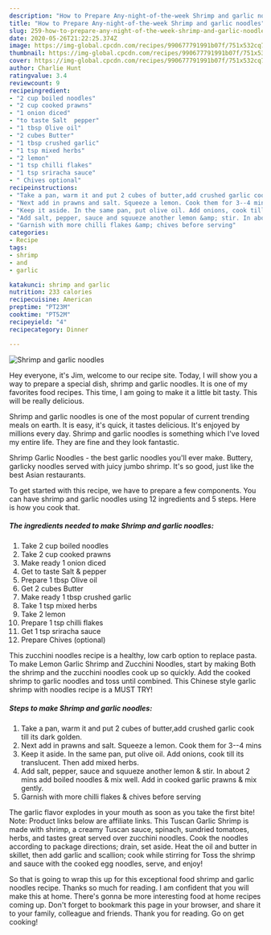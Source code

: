 ```yaml
---
description: "How to Prepare Any-night-of-the-week Shrimp and garlic noodles"
title: "How to Prepare Any-night-of-the-week Shrimp and garlic noodles"
slug: 259-how-to-prepare-any-night-of-the-week-shrimp-and-garlic-noodles
date: 2020-05-26T21:22:25.374Z
image: https://img-global.cpcdn.com/recipes/990677791991b07f/751x532cq70/shrimp-and-garlic-noodles-recipe-main-photo.jpg
thumbnail: https://img-global.cpcdn.com/recipes/990677791991b07f/751x532cq70/shrimp-and-garlic-noodles-recipe-main-photo.jpg
cover: https://img-global.cpcdn.com/recipes/990677791991b07f/751x532cq70/shrimp-and-garlic-noodles-recipe-main-photo.jpg
author: Charlie Hunt
ratingvalue: 3.4
reviewcount: 9
recipeingredient:
- "2 cup boiled noodles"
- "2 cup cooked prawns"
- "1 onion diced"
- "to taste Salt  pepper"
- "1 tbsp Olive oil"
- "2 cubes Butter"
- "1 tbsp crushed garlic"
- "1 tsp mixed herbs"
- "2 lemon"
- "1 tsp chilli flakes"
- "1 tsp sriracha sauce"
- " Chives optional"
recipeinstructions:
- "Take a pan, warm it and put 2 cubes of butter,add crushed garlic cook till its dark golden."
- "Next add in prawns and salt. Squeeze a lemon. Cook them for 3--4 mins"
- "Keep it aside. In the same pan, put olive oil. Add onions, cook till its translucent. Then add mixed herbs."
- "Add salt, pepper, sauce and squueze another lemon &amp; stir. In about 2 mins add boiled noodles &amp; mix well. Add in cooked garlic prawns &amp; mix gently."
- "Garnish with more chilli flakes &amp; chives before serving"
categories:
- Recipe
tags:
- shrimp
- and
- garlic

katakunci: shrimp and garlic 
nutrition: 233 calories
recipecuisine: American
preptime: "PT23M"
cooktime: "PT52M"
recipeyield: "4"
recipecategory: Dinner

---
```



![Shrimp and garlic noodles](https://img-global.cpcdn.com/recipes/990677791991b07f/751x532cq70/shrimp-and-garlic-noodles-recipe-main-photo.jpg)

Hey everyone, it's Jim, welcome to our recipe site. Today, I will show you a way to prepare a special dish, shrimp and garlic noodles. It is one of my favorites food recipes. This time, I am going to make it a little bit tasty. This will be really delicious.

Shrimp and garlic noodles is one of the most popular of current trending meals on earth. It is easy, it's quick, it tastes delicious. It's enjoyed by millions every day. Shrimp and garlic noodles is something which I've loved my entire life. They are fine and they look fantastic.

Shrimp Garlic Noodles - the best garlic noodles you&#39;ll ever make. Buttery, garlicky noodles served with juicy jumbo shrimp. It&#39;s so good, just like the best Asian restaurants.


To get started with this recipe, we have to prepare a few components. You can have shrimp and garlic noodles using 12 ingredients and 5 steps. Here is how you cook that.

<!--inarticleads1-->

##### The ingredients needed to make Shrimp and garlic noodles:

1. Take 2 cup boiled noodles
1. Take 2 cup cooked prawns
1. Make ready 1 onion diced
1. Get to taste Salt &amp; pepper
1. Prepare 1 tbsp Olive oil
1. Get 2 cubes Butter
1. Make ready 1 tbsp crushed garlic
1. Take 1 tsp mixed herbs
1. Take 2 lemon
1. Prepare 1 tsp chilli flakes
1. Get 1 tsp sriracha sauce
1. Prepare  Chives (optional)


This zucchini noodles recipe is a healthy, low carb option to replace pasta. To make Lemon Garlic Shrimp and Zucchini Noodles, start by making Both the shrimp and the zucchini noodles cook up so quickly. Add the cooked shrimp to garlic noodles and toss until combined. This Chinese style garlic shrimp with noodles recipe is a MUST TRY! 

<!--inarticleads2-->

##### Steps to make Shrimp and garlic noodles:

1. Take a pan, warm it and put 2 cubes of butter,add crushed garlic cook till its dark golden.
1. Next add in prawns and salt. Squeeze a lemon. Cook them for 3--4 mins
1. Keep it aside. In the same pan, put olive oil. Add onions, cook till its translucent. Then add mixed herbs.
1. Add salt, pepper, sauce and squueze another lemon &amp; stir. In about 2 mins add boiled noodles &amp; mix well. Add in cooked garlic prawns &amp; mix gently.
1. Garnish with more chilli flakes &amp; chives before serving


The garlic flavor explodes in your mouth as soon as you take the first bite! Note: Product links below are affiliate links. This Tuscan Garlic Shrimp is made with shrimp, a creamy Tuscan sauce, spinach, sundried tomatoes, herbs, and tastes great served over zucchini noodles. Cook the noodles according to package directions; drain, set aside. Heat the oil and butter in skillet, then add garlic and scallion; cook while stirring for Toss the shrimp and sauce with the cooked egg noodles, serve, and enjoy! 

So that is going to wrap this up for this exceptional food shrimp and garlic noodles recipe. Thanks so much for reading. I am confident that you will make this at home. There's gonna be more interesting food at home recipes coming up. Don't forget to bookmark this page in your browser, and share it to your family, colleague and friends. Thank you for reading. Go on get cooking!

